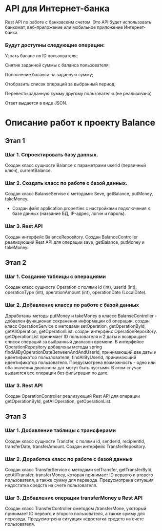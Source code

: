 # API для Интернет-банка
Rest API по работе с банковским счетом. Это API будет использовать банкомат, веб-приложение или мобильное приложение Интернет-банка. 
<h3>Будут доступны следующие операции:</h3>

Узнать баланс по ID пользователя;

Снятие заданной суммы с баланса пользователя;

Пополнение баланса на заданную сумму;

Отобразить список операций за выбранный период;

Перевести заданную сумму другому пользователю.(не реализовано)

Ответ выдается в виде JSON.

# Описание работ к проекту Balance
<h2>Этап 1</h2>
<h3>Шаг 1. Спроектировать базу данных.</h3>

Создан класс сущности Balance c параметрами userId (первичный ключ), currentBalance.

<h3>Шаг 2. Создать класс по работе с базой данных.</h3>

Создан класс BalanseServise с методами: Seve, getBalance, putMoneу, takeMoney.

* Создан файл application.properties с настройками подключения к базе данных (название БД, IP-адрес, логин и пароль).</p>

<h3>Шаг 3. Rest API</h3>
Создан интерфейс BalanceRepository. Создан BalanceController реализующий Rest API для операции save, getBalance, putMoney и takeMoney.
<h2>Этап 2</h2>
<h3>Шаг 1. Создание таблицы с операциями</h3>
Создан класс сущности Operation с полями id (int), userId (int), operationType (int), operationAmount (int), operationDate (LocalDate).
<h3>Шаг 2. Добавление класса по работе с базой данных</h3>
Доработаны методы putMoney и takeMoney в классе BalanseController - добавлен функционал сохранения информации об операции. создан класс OperationService с методами setOperation, getOperationById, getAllOperation, getOperationList. создан интерфейс OperationRepository. 
getOperationList принимает ID пользователя и 2 даты и возвращает список операций за выбранный диапазон времени.
В интерфейсе OperationRepository добавлены методы spring findAllByOperationDateBetweenAndAndUserId, принимающий две даты и идентификатор пользлователя, findAllByUserId, принимающий идентификатор пользователя.
Предусмотрена возможность - одно или оба значения диапазона дат могут быть пустыми. В этом случае выдаются все операции без фильтрации по дате.
<h3>Шаг 3. Rest API</h3>
Создан OperationController реализующий Rest API для операции getOperationById, getAllOperation, getOperationList.
<h2>Этап 3</h2>
<h3>Шаг 1. Добавление таблицы с трансферами</h3>
Создан класс сущности Trancfer, с полями id, senderId, recipientId, transferDate, transferAmount. Создан интерфейс TransferRepository.
<h3>Шаг 2. Доработка класс по работе с базой данных</h3>
Создан класс TransferService с методами setTransfer, getTransferById, getAllTransfer.
transferMoney, которая принимает ID первого и второго пользователя, а также сумму для перевода. Предусмотрена ситуация недостатка средств на счете пользователя.
<h3>Шаг 3. Добавление операции transferMoney в Rest API</h3>
Создан класс TransferController сметодом /transferMone, yкоторый принимает ID первого и второго пользователя, а также сумму для перевода. Предусмотрена ситуация недостатка средств на счете пользователя.
